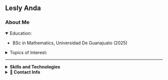 ## Lesly Anda

### About Me

<details open> <summary> Education:</summary>

- BSc in Mathematics, Universidad De Guanajuato (2025)
  
</details>

<!--<details >  <summary>💼 Professional Experience:</summary>

- Professor Assistant at 
- Data Analyst at Transmilenio S.A.
</details>
-->

<details >  <summary> Topics of Interest:</summary>

- Machine Learning techniques and applications.
- Image Processing Applications.
 
</details>

---

<!-- Tech Stack -->  
<details>
  <summary><b> Skills and Technologies</b></summary>
    <p align="center">

| **Category** | **Technologies** |
| - | - |
**Programming Languages** | ![Python](https://img.shields.io/badge/Python-3776AB?style=for-the-badge&logo=python&logoColor=white) ![C++](https://img.shields.io/badge/c++-%2300599C.svg?style=for-the-badge&logo=c%2B%2B&logoColor=white)  ![R](https://img.shields.io/badge/r-%23276DC3.svg?style=for-the-badge&logo=r&logoColor=white)
**Data Science & ML** | ![NumPy](https://img.shields.io/badge/NumPy-F08080?style=for-the-badge&logo=numpy&logoColor=white) ![Pandas](https://img.shields.io/badge/Pandas-CD5C5C?style=for-the-badge&logo=pandas&logoColor=white) ![Scikit-learn](https://img.shields.io/badge/Scikit--learn-FA8072?style=for-the-badge&logo=scikit-learn&logoColor=white) 
**Visualization Tools** | ![Tableau](https://img.shields.io/badge/Tableau-e99154?style=for-the-badge&logo=Tableau&logoColor=white)
**Other Tools** | ![LaTeX](https://img.shields.io/badge/latex-%23545454.svg?style=for-the-badge&logo=latex&logoColor=white) ![Github](https://img.shields.io/badge/Github-%23F7931E.svg?style=for-the-badge&logo=github&logoColor=white&color=black) ![Git](https://img.shields.io/badge/git-%239e9e9e.svg?style=for-the-badge&logo=git&logoColor=white) 
<!--**Frameworks** | ![NumPy](https://img.shields.io/badge/numpy-%23013243.svg?style=for-the-badge&logo=numpy&logoColor=white) ![Pandas](https://img.shields.io/badge/pandas-%23150458.svg?style=for-the-badge&logo=pandas&logoColor=white) ![SciPy](https://img.shields.io/badge/SciPy-%230C55A5.svg?style=for-the-badge&logo=scipy&logoColor=%white) 
**ML & AI** | ![scikit-learn](https://img.shields.io/badge/scikit--learn-%23F7931E.svg?style=for-the-badge&logo=scikit-learn&logoColor=white) ![TensorFlow](https://img.shields.io/badge/TensorFlow-%23FF6F00.svg?style=for-the-badge&logo=TensorFlow&logoColor=white)
**Visualization Tools** | ![Tableau](https://img.shields.io/badge/Tableau-E97627?style=for-the-badge&logo=Tableau&logoColor=white) ![Plotly](https://img.shields.io/badge/Plotly-%233F4F75.svg?style=for-the-badge&logo=plotly&logoColor=white)
**Operating Systems** | ![Windows](https://img.shields.io/badge/Windows-0078D6?style=for-the-badge&logo=windows&logoColor=white) ![Linux](https://img.shields.io/badge/Linux-FCC624?style=for-the-badge&logo=linux&logoColor=black) -->
  </p>
</details>

<!-- Contact -->
<details>
  <summary><b>💬 Contact Info</b></summary>

  <p align="center">
<a href="https://www.linkedin.com/in/ndaless07/"><img src="https://img.shields.io/badge/linkedin-%230077B5.svg?style=for-the-badge&logo=linkedin&logoColor=white" /></a>
  <a href="https://www.instagram.com/_ndaless/"><img src="https://img.shields.io/badge/Instagram-%23E4405F.svg?style=for-the-badge&logo=Instagram&logoColor=white" /></a>
</p>
  
</details>

<!-- 
  <a href="https://www.youtube.com/channel/UCk8OV8eN6lbwoJDCdKc42ew"><img src="https://img.shields.io/badge/YouTube-%23FF0000.svg?style=for-the-badge&logo=YouTube&logoColor=white" /></a>
Contact -->


